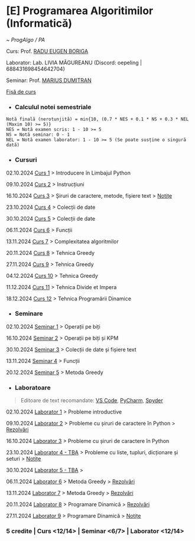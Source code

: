 # [E] Programarea Algoritimilor (Informatică)
~ *ProgAlgo / PA*

Curs: Prof. [RADU EUGEN BORIGA](mailto:radu.boriga@fmi.unibuc.ro)

Laborator: Lab. LIVIA MĂGUREANU (Discord: oepeling | 688431698454642704)

Seminar: Prof. [MARIUS DUMITRAN](mailto:marius.dumitran@fmi.unibuc.ro)

[Fișă de curs](https://cursuri.fmi.unibuc.ro/api/uploads/db2457ca-bb89-499f-b779-566f35615f59.pdf)

* ### Calculul notei semestriale
```
Notă finală (nerotunjită) = min{10, (0.7 * NES + 0.1 * NS + 0.3 * NEL (Maxim 10) >= 5)}
NES = Notă examen scris: 1 - 10 >= 5
NS = Notă seminar: 0 - 1
NEL = Notă examen laborator: 1 - 10 >= 5 (Se poate susține o singură dată)
```

* ### Cursuri

02.10.2024 [Curs 1](https://github.com/vlaxcs/FMI-INFO-S15-2024-2027/blob/main/Anul%20I%20-%20Licenta/Semestrul%20I/Programarea%20Algoritmilor/Cursuri/01.%20Introducere%20%C3%AEn%20limbajul%20Python%20-%2002.10.2024.pdf) > Introducere în Limbajul Python

09.10.2024 [Curs 2](https://github.com/vlaxcs/FMI-INFO-S15-2024-2027/blob/main/Anul%20I%20-%20Licenta/Semestrul%20I/Programarea%20Algoritmilor/Cursuri/02.%20Instruc%C8%9Biuni%20-%2009.10.2024.pdf) > Instrucțiuni

16.10.2024 [Curs 3](https://github.com/vlaxcs/FMI-INFO-S15-2024-2027/blob/main/Anul%20I%20-%20Licenta/Semestrul%20I/Programarea%20Algoritmilor/Cursuri/03.%20%C8%98iruri%20de%20caractere%20-%2016.10.2024.pdf) > Șiruri de caractere, metode, fișiere text > [Notițe](https://colab.research.google.com/drive/15cNFjpqOmVooHKNp4fMlSMsmBbkX3HS7?usp=drive_link)

23.10.2024 [Curs 4](https://github.com/vlaxcs/FMI-INFO-S15-2024-2027/blob/main/Anul%20I%20-%20Licenta/Semestrul%20I/Programarea%20Algoritmilor/Cursuri/04.%20Colec%C8%9Bii%20de%20date%20-%2023.10.2024.pdf) > Colecții de date

30.10.2024 [Curs 5](https://github.com/vlaxcs/FMI-INFO-S15-2024-2027/blob/main/Anul%20I%20-%20Licenta/Semestrul%20I/Programarea%20Algoritmilor/Cursuri/05.%20Colec%C8%9Bii%20de%20date%20-%2030.10.2024.pdf) > Colecții de date

06.11.2024 [Curs 6](https://github.com/vlaxcs/FMI-INFO-S15-2024-2027/blob/main/Anul%20I%20-%20Licenta/Semestrul%20I/Programarea%20Algoritmilor/Cursuri/06.%20Func%C8%9Bii%20-%2006.11.2024.pdf) > Funcții

13.11.2024 [Curs 7](https://github.com/vlaxcs/FMI-INFO-S15-2024-2027/blob/main/Anul%20I%20-%20Licenta/Semestrul%20I/Programarea%20Algoritmilor/Cursuri/07.%20Complexitatea%20algoritmilor%20-%2013.11.2024.pdf) > Complexitatea algoritmilor

20.11.2024 [Curs 8](https://github.com/vlaxcs/FMI-INFO-S15-2024-2027/blob/main/Anul%20I%20-%20Licenta/Semestrul%20I/Programarea%20Algoritmilor/Cursuri/08.%20Tehnica%20Greedy%20-%2020.11.2024.pdf) > Tehnica Greedy

27.11.2024 [Curs 9](https://github.com/vlaxcs/FMI-INFO-S15-2024-2027/blob/main/Anul%20I%20-%20Licenta/Semestrul%20I/Programarea%20Algoritmilor/Cursuri/09.%20Tehnica%20Greedy%20-%2027.11.2024.pdf) > Tehnica Greedy

04.12.2024 [Curs 10](https://github.com/vlaxcs/FMI-INFO-S15-2024-2027/blob/main/Anul%20I%20-%20Licenta/Semestrul%20I/Programarea%20Algoritmilor/Cursuri/10.%20Tehnica%20Greedy%20-%2004.12.2024.pdf) > Tehnica Greedy

11.12.2024 [Curs 11](https://github.com/vlaxcs/FMI-INFO-S15-2024-2027/blob/main/Anul%20I%20-%20Licenta/Semestrul%20I/Programarea%20Algoritmilor/Cursuri/11.%20Divide%20et%20Impera%20-%2011.12.2024.pdf) > Tehnica Divide et Impera

18.12.2024 [Curs 12](https://github.com/vlaxcs/FMI-INFO-S15-2024-2027/blob/main/Anul%20I%20-%20Licenta/Semestrul%20I/Programarea%20Algoritmilor/Cursuri/12.%20Programarea%20Dinamic%C4%83%20-%2018.12.2024.pdf) > Tehnica Programării Dinamice

* ### Seminare

02.10.2024 [Seminar 1](https://github.com/vlaxcs/FMI-INFO-S15-2024-2027/blob/main/Anul%20I%20-%20Licenta/Semestrul%20I/Programarea%20Algoritmilor/Seminare/01.%20Operatori%20pe%20bi%C8%9Bi.pdf) > Operații pe biți

16.10.2024 [Seminar 2](https://github.com/vlaxcs/FMI-INFO-S15-2024-2027/blob/main/Anul%20I%20-%20Licenta/Semestrul%20I/Programarea%20Algoritmilor/Seminare/02.%20%C8%98iruri%20de%20caractere.pdf) > Operații pe biți și KPM

30.10.2024 [Seminar 3](https://github.com/vlaxcs/FMI-INFO-S15-2024-2027/blob/main/Anul%20I%20-%20Licenta/Semestrul%20I/Programarea%20Algoritmilor/Seminare/03.%20Colec%C8%9Bii%20de%20date.pdf) > Colecții de date și fișiere text

13.11.2024 [Seminar 4](https://github.com/vlaxcs/FMI-INFO-S15-2024-2027/blob/main/Anul%20I%20-%20Licenta/Semestrul%20I/Programarea%20Algoritmilor/Seminare/04.%20Func%C8%9Bii.pdf) > Funcții

20.12.2024 [Seminar 5](https://github.com/vlaxcs/FMI-INFO-S15-2024-2027/blob/main/Anul%20I%20-%20Licenta/Semestrul%20I/Programarea%20Algoritmilor/Seminare/05.%20Metoda%20Greedy.pdf) > Metoda Greedy

* ### Laboratoare

> Editoare de text recomandate: [VS Code](https://code.visualstudio.com/), [PyCharm](https://www.jetbrains.com/pycharm/), [Spyder](https://www.spyder-ide.org/download/)

02.10.2024 [Laborator 1](https://github.com/vlaxcs/FMI-INFO-S15-2024-2027/tree/main/Anul%20I%20-%20Licenta/Semestrul%20I/Programarea%20Algoritmilor/Laboratoare/Laboratorul%201) > Probleme introductive

09.10.2024 [Laborator 2](https://drive.google.com/file/d/1Z__b3GyzNZhzc3myyP0d1LkVhTPYc4wU/view?usp=drivesdk) > Probleme cu șiruri de caractere în Python > [Rezolvări](https://colab.research.google.com/drive/1qtJrnjnHxfoV-5dEAE8QrqYpwihymKnL)

16.10.2024 [Laborator 3](https://drive.google.com/file/d/1mTyRvPsV6OMnZGLSsnGbinzO0N0eB8mD/view?usp=drive_link) > Probleme cu șiruri de caractere în Python

23.10.2024 [Laborator 4 - TBA](TBA) > Probleme cu liste, tupluri, dicționare și seturi > [Notițe](https://colab.research.google.com/drive/1U0ahbZEHPTWPCi0B4Vzc9AviDSrQaej6?usp=sharing)

30.10.2024 [Laborator 5 - TBA](TBA) >

06.11.2024 [Laborator 6](https://paper.dropbox.com/doc/Laborator-6-7-Greedy-Bu5U4aO4GR5YShAGioBnn) > Metoda Greedy > [Rezolvări](https://drive.google.com/drive/u/1/folders/10GfTicF1EXHSZK4N1dHuGWPI0yYyq8cP)

13.11.2024 [Laborator 7](https://paper.dropbox.com/doc/Laborator-6-7-Greedy-Bu5U4aO4GR5YShAGioBnn) > Metoda Greedy > [Rezolvări](https://drive.google.com/drive/u/1/folders/10GfTicF1EXHSZK4N1dHuGWPI0yYyq8cP)

20.11.2024 [Laborator 8](https://paper.dropbox.com/doc/Laborator-8-9-DP-nkwlzh5XeZRG8GgVaq1LU) > Programare Dinamică > [Rezolvări](https://drive.google.com/drive/folders/1rzZxjjd2tsvLC9dZaScvZgpb6sFlMLAQ?usp=drive_link)

27.11.2024 [Laborator 9](https://paper.dropbox.com/doc/Laborator-8-9-DP-nkwlzh5XeZRG8GgVaq1LU) > Programare Dinamică > [Notițe](https://drive.google.com/drive/folders/13RoAewRWQH0OrosK05xh7YNPpykv-opq?usp=drive_link)

### **5 credite | Curs <12/14> | Seminar <6/7> | Laborator <12/14>**
